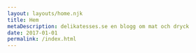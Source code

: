 ```yaml
---
layout: layouts/home.njk
title: Hem
metaDescription: delikatesses.se en blogg om mat och dryck
date: 2017-01-01
permalink: /index.html
---
```

